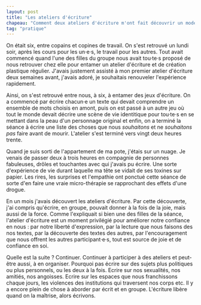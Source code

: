 ```yaml
---
layout: post
title: "Les ateliers d'écriture"
chapeau: "Comment deux ateliers d'écriture m'ont fait découvrir un mode d'expression et de relation incroyable. Retour sur ce dernier atelier d'écriture boulversant, vivifiant et thérapeutique."
tag: "pratique"
---
```


On était six, entre copains et copines de travail. On s'est retrouvé un lundi soir, après les cours pour les un·e·s, le travail pour les autres. Tout avait commencé quand l'une des filles du groupe nous avait tou·te·s proposé de nous retrouver chez elle pour entamer un atelier d'écriture et de création plastique régulier. J'avais justement assisté à mon premier atelier d'écriture deux semaines avant, j'avais adoré, je souhaitais renouveler l'expérience rapidement. 

Ainsi, on s'est retrouvé entre nous, à six, à entamer des jeux d'écriture. On a commencé par écrire chacun·e un texte qui devait comprendre un ensemble de mots choisis en amont, puis on est passé à un autre jeu où tout le monde devait décrire une scène de vie identitique pour tou·te·s en se mettant dans la peau d'un personnage original et enfin, on a terminé la séance à écrire une liste des choses que nous *souhaitons* et ne *souhaitons pas* faire avant de mourir. L'atelier s'est terminé vers vingt deux heures trente.

Quand je suis sorti de l'appartement de ma pote, j'étais sur un nuage. Je venais de passer deux à trois heures en compagnie de personnes fabuleuses, drôles et touchantes avec qui j'avais pu écrire. Une sorte d'expérience de vie durant laquelle ma tête se vidait de ses toxines sur papier. Les rires, les surprises et l'empathie ont ponctué cette séance de sorte d'en faire une vraie micro-thérapie se rapprochant des effets d'une drogue.

En un mois j'avais découvert les ateliers d'écriture. Par cette découverte, j'ai compris qu'écrire, en groupe, pouvait donner à la fois de la joie, mais aussi de la force. Comme l'expliquait si bien une des filles de la séance, l'atelier d'écriture est un moment privilégié pour améliorer notre confiance en nous : par notre liberté d'expression, par la lecture que nous faisons des nos textes, par la découverte des textes des autres, par l'encouragement que nous offrent les autres participant·e·s, tout est source de joie et de confiance en soi.

Quelle est la suite ? Continuer. Continuer à participer à des ateliers et peut-être aussi, à en organiser. Pourquoi pas écrire sur des sujets plus politiques ou plus personnels, ou les deux à la fois. Ecrire sur nos sexualités, nos amitiés, nos angoisses. Ecrire sur les espaces que nous franchissons chaque jours, les violences des institutions qui traversent nos corps etc. Il y a encore plein de chose à aborder par écrit et en groupe. L'écriture libère quand on la maîtrise, alors écrivons.